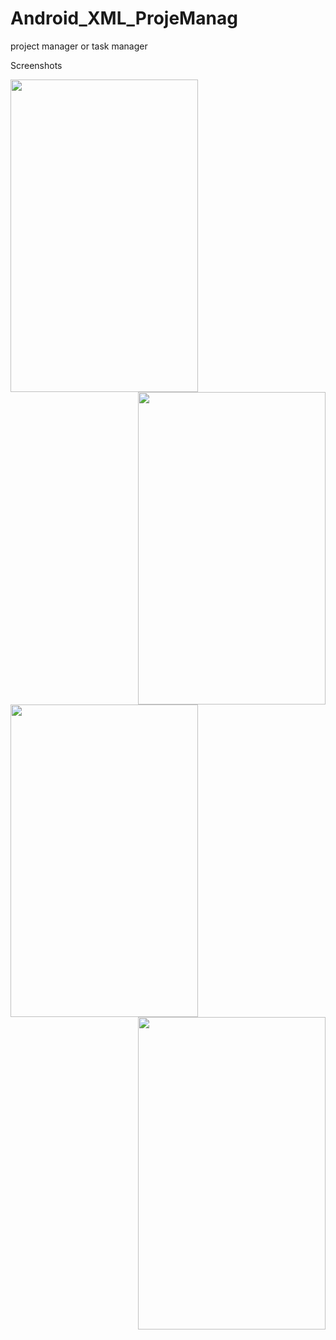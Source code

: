 # Android_XML_ProjeManag
project manager or task manager

Screenshots

<p>

  <img  align="left" width="300" height="500" src="https://user-images.githubusercontent.com/114948816/199669704-27f5076a-4e8f-4f57-9036-fbff4abab939.jpg">
  
  
  
  <img align="right" width="300" height="500" src="https://user-images.githubusercontent.com/114948816/199669713-eb495492-10d8-46d3-b8d1-ac3464f7b75b.jpg">
</p>



<p>
  <img align="left" width="300" height="500" src="https://user-images.githubusercontent.com/114948816/199669726-98f044bc-0675-418d-8ee2-dfdc34362fa8.jpg">
  
  
  
  
  <img align="right" width="300" height="500" src="https://user-images.githubusercontent.com/114948816/199669745-e56b468e-d2fc-4e31-a936-778c8fde9af1.jpg">
</p>
